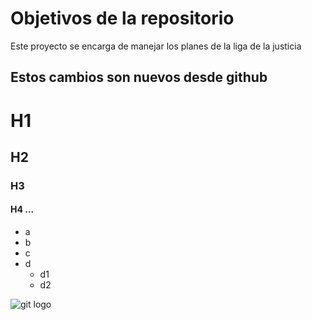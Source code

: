 # Objetivos de la repositorio

Este proyecto se encarga de manejar los planes de la liga de la justicia


## Estos cambios son nuevos desde github

# H1
## H2
### H3
#### H4 ...

* a
* b
* c
* d
  * d1
  * d2

![git logo](https://cdn-icons-png.flaticon.com/512/2175/2175188.png)
